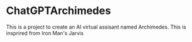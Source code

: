 # ChatGPTArchimedes
This is a project to create an AI virtual assisant named Archimedes. This is insprired from Iron Man's Jarvis
